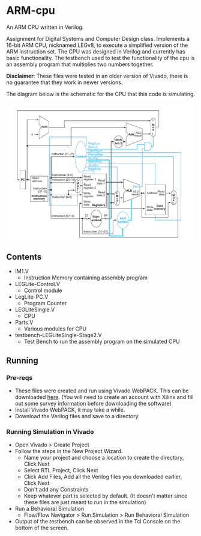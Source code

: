 # ARM-cpu
An ARM CPU written in Verilog.

Assignment for Digital Systems and Computer Design class. Implements a 16-bit ARM CPU, nicknamed LEGv8, to execute a simplified version of the ARM instruction set. The CPU was designed in Verilog and currently has basic functionality. The testbench used to test the functionality of the cpu is an assembly program that multiplies two numbers together.

**Disclaimer**: These files were tested in an older version of Vivado, there is no guarantee that they work in newer versions.

The diagram below is the schematic for the CPU that this code is simulating.

![CPU Diagram](/images/cpu-diagram.PNG?raw=true)

## Contents
* IM1.V 
  * Instruction Memory containing assembly program
* LEGLite-Control.V 
  * Control module
* LegLite-PC.V 
  * Program Counter
* LEGLiteSingle.V 
  * CPU
* Parts.V 
  * Various modules for CPU
* testbench-LEGLiteSingle-Stage2.V 
  * Test Bench to run the assembly program on the simulated CPU

## Running
### Pre-reqs
* These files were created and run using Vivado WebPACK.  This can be downloaded [here](https://www.xilinx.com/support/download.html). (You will need to create an account with Xilinx and fill out some survey information before downloading the software)
* Install Vivado WebPACK, it may take a while.
* Download the Verilog files and save to a directory.

### Running Simulation in Vivado
* Open Vivado > Create Project
* Follow the steps in the New Project Wizard.
  - Name your project and choose a location to create the directory, Click Next
  - Select RTL Project, Click Next
  - Click Add Files, Add all the Verilog files you downloaded earlier, Click Next
  - Don't add any Constraints
  - Keep whatever part is selected by default. (It doesn't matter since these files are just meant to run in the simulation)
* Run a Behavioral Simulation
  - Flow/Flow Navigator > Run Simulation > Run Behavioral Simulation
* Output of the testbench can be observed in the Tcl Console on the bottom of the screen.

